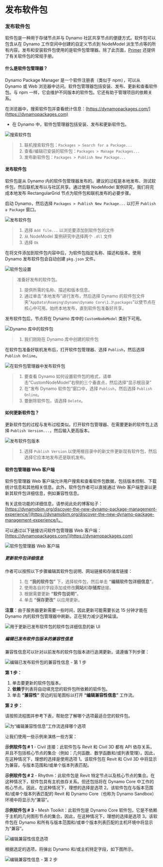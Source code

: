 # 发布软件包 

### 发布软件包 <a href="#publish-a-package" id="publish-a-package"></a>

软件包是一种用于存储节点并与 Dynamo 社区共享节点的便捷方式。软件包可以包含从在 Dynamo 工作空间中创建的自定义节点到 NodeModel 派生节点等的所有内容。发布和安装软件包使用的是软件包管理器。除了此页面，[Primer](https://primer2.dynamobim.org/v/zh-cn/6_custom_nodes_and_packages/6-2_packages/1-introduction) 还提供了有关软件包的常规手册。

#### 什么是软件包管理器？<a href="#what-is-a-package-manager" id="what-is-a-package-manager"></a>

Dynamo Package Manager 是一个软件注册表（类似于 npm），可以从 Dynamo 或 Web 浏览器中访问。软件包管理器包括安装、发布、更新和查看软件包。与 npm 一样，它会维护不同版本的软件包。它还有助于管理项目的依赖关系。

在浏览器中，搜索软件包并查看统计信息：[https://dynamopackages.com/](https://dynamopackages.com)

* 在 Dynamo 中，软件包管理器包括安装、发布和更新软件包。

![搜索软件包](images/dynamopackagemanager.jpg)

> 1. 联机搜索软件包：`Packages > Search for a Package...`
> 2. 查看/编辑已安装的软件包：`Packages > Manage Packages...`
> 3. 发布新软件包：`Packages > Publish New Package...`

#### 发布软件包 <a href="#publishing-a-package" id="publishing-a-package"></a>

软件包是从 Dynamo 内的软件包管理器发布的。建议的过程是本地发布、测试软件包，然后联机发布以与社区共享。通过使用 NodeModel 案例研究，我们将完成本地发布 RectangularGrid 节点为软件包和联机发布的必要步骤。

启动 Dynamo，然后选择 `Packages > Publish New Package...` 以打开 `Publish a Package` 窗口。

![发布软件包](images/dyn-publish-package-add-files.jpg)

> 1. 选择 `Add file...` 以浏览要添加到软件包的文件
> 2. 从 NodeModel 案例研究中选择两个 `.dll` 文件
> 3. 选择 `Ok`

在将文件添加到软件包内容中后，为软件包指定名称、描述和版本。使用 Dynamo 发布软件包会自动创建 `pkg.json` 文件。

![软件包设置](images/dyn-publish-package.jpg)

> 准备好发布的软件包。
>
> 1. 提供所需的名称、描述和版本信息。
> 2. 通过单击“本地发布”进行发布，然后选择 Dynamo 的软件包文件夹“`AppData\Roaming\Dynamo\Dynamo Core\1.3\packages`”以使节点在核心中可用。始终本地发布，直到软件包准备好共享。

发布软件包后，节点将在 Dynamo 库中的 `CustomNodeModel` 类别下可用。

![Dynamo 库中的软件包](images/dyn-publish-package-library.jpg)

> 1. 我们刚刚在 Dynamo 库中创建的软件包

在软件包准备好联机发布后，打开软件包管理器、选择 `Publish`，然后选择 `Publish Online`。

![在软件包管理器中发布软件包](images/dyn-publish-package-directory.jpg)

> 1. 要查看 Dynamo 如何设置软件包的格式，请单击“CustomNodeModel”右侧的三个垂直点，然后选择“显示根目录”
> 2. 在“发布 Dynamo 软件包”窗口中，选择 `Publish`，然后选择 `Publish Online`。
> 3. 要删除软件包，请选择 `Delete`。

#### 如何更新软件包？<a href="#how-do-i-update-a-package" id="how-do-i-update-a-package"></a>

更新软件包的过程与发布过程类似。打开软件包管理器、在需要更新的软件包上选择 `Publish Version...`，然后输入更高版本。

![发布软件包版本](images/dyn-publish-package-version.jpg)

> 1. 选择 `Publish Version` 以使用根目录中的新文件更新现有软件包，然后选择它应本地发布还是联机发布。

#### 软件包管理器 Web 客户端 <a href="#package-manager-web-client" id="package-manager-web-client"></a>

软件包管理器 Web 客户端允许用户搜索和查看软件包数据，包括版本控制、下载统计信息和其他相关信息。此外，软件包作者可以直接通过 Web 客户端登录以更新其软件包详细信息，例如兼容性信息。

有关这些功能的详细信息，请参阅此处的博客帖子：[https://dynamobim.org/discover-the-new-dynamo-package-management-experience/](https://dynamobim.org/discover-the-new-dynamo-package-management-experience/)。

可以通过以下链接访问软件包管理器 Web 客户端：[https://dynamopackages.com/](https://dynamopackages.com)

![软件包管理器 Web 客户端](images/packagemanager-browser.jpg)

##### 更新软件包详细信息

作者可以按照以下步骤编辑其软件包说明、网站链接和存储库链接：  

> 1. 在 **“我的软件包”** 下，选择软件包，然后单击 **“编辑软件包详细信息”**。  
> 2. 使用各自的字段添加或修改**网站**和**存储库**链接。  
> 3. 根据需要更新 **“软件包说明”**。  
> 4. 单击 **“保存更改”** 以应用更新。  

 **注意**：由于服务器更新需要一些时间，因此更新可能需要长达 15 分钟才能在 Dynamo 内的软件包管理器中刷新。正在努力减少这种延误。  

 ![用于更新已发布软件包的软件包详细信息的新 UI](images/Package-Manager_Image_5.png)

##### 编辑已发布软件包版本的兼容性信息  

兼容性信息可以针对以前发布的软件包版本进行追溯更新。请遵循下列步骤：  

![编辑已发布软件包的兼容性信息 - 第 1 步](images/Package-Manager_Image_6.png)

**第 1 步：**  

1. 单击要更新的软件包版本。  
2. **依赖于**列表将自动填充您的软件包所依赖的软件包。  
3. 单击 **“兼容性”** 旁边的铅笔图标以打开 **“编辑兼容性信息”** 工作流。  

**第 2 步：**  

请按照流程图并参考下表，帮助您了解哪个选项最适合您的软件包。

![为“编辑兼容性信息”工作流选择哪个选项](images/Package-Manager_Image_7.png)

让我们使用一些示例来演练一些方案：

**示例软件包 # 1** \- Civil 连接：此软件包与 Revit 和 Civil 3D 都有 API 依存关系，并且不包括核心节点的集合（例如：几何函数、数学函数和/或列表管理）。因此，在这种情况下，理想的选择是使用选项 1。该软件包在 Revit 和 Civil 3D 中将显示为兼容，与版本范围和/或单个版本列表匹配。

**示例软件包 # 2** \- Rhythm：此软件包是 Revit 特定节点以及核心节点的集合。在这种情况下，软件包具有主机依存关系。但还包括将在 Dynamo Core 中工作的核心节点。因此，在这种情况下，理想的选择是选项 2。该软件包在与版本范围和/或单个版本列表匹配的 Revit 和 Dynamo Core（也称为 Dynamo Sandbox）环境中将显示为“兼容”。

**示例软件包 # 3** \- Mesh Toolkit：此软件包是 Dynamo Core 软件包，它是不依赖于主机的几何图形节点的集合。因此，在这种情况下，理想的选择是选项 3。该软件包在 Dynamo 和所有与版本范围和/或单个版本列表匹配的主机环境中将显示为“兼容”。

![编辑兼容性信息选项](images/Package-Manager_Image_8.png)

根据选定的选项，将弹出 Dynamo 和/或主机特定字段，如下图所示。

![编辑兼容性信息 - 第 2 步](images/Package-Manager_Image_9.png)
